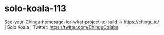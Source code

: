 # solo-koala-113
See-your-Chingu-homepage-for-what-project-to-build -> https://chingu.io/ | Solo Koala | Twitter: https://twitter.com/ChinguCollabs

